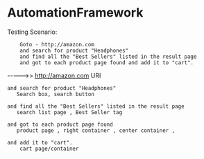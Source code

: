 # AutomationFramework

Testing Scenario:

        Goto - http://amazon.com
        and search for product "Headphones"
        and find all the "Best Sellers" listed in the result page
        and got to each product page found and add it to "cart".


----->>
    http://amazon.com
       URI

    and search for product "Headphones"
       Search box, search button

    and find all the "Best Sellers" listed in the result page
       search list page , Best Seller tag

    and got to each product page found
       product page , right container , center container ,

    and add it to "cart".
        cart page/container


